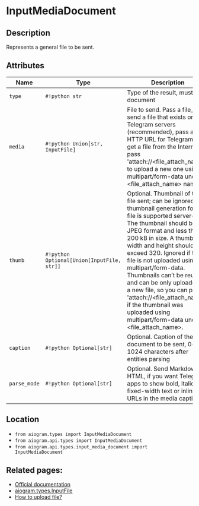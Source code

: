 # InputMediaDocument

## Description

Represents a general file to be sent.


## Attributes

| Name | Type | Description |
| - | - | - |
| `type` | `#!python str` | Type of the result, must be document |
| `media` | `#!python Union[str, InputFile]` | File to send. Pass a file_id to send a file that exists on the Telegram servers (recommended), pass an HTTP URL for Telegram to get a file from the Internet, or pass 'attach://<file_attach_name>' to upload a new one using multipart/form-data under <file_attach_name> name. |
| `thumb` | `#!python Optional[Union[InputFile, str]]` | Optional. Thumbnail of the file sent; can be ignored if thumbnail generation for the file is supported server-side. The thumbnail should be in JPEG format and less than 200 kB in size. A thumbnail‘s width and height should not exceed 320. Ignored if the file is not uploaded using multipart/form-data. Thumbnails can’t be reused and can be only uploaded as a new file, so you can pass 'attach://<file_attach_name>' if the thumbnail was uploaded using multipart/form-data under <file_attach_name>. |
| `caption` | `#!python Optional[str]` | Optional. Caption of the document to be sent, 0-1024 characters after entities parsing |
| `parse_mode` | `#!python Optional[str]` | Optional. Send Markdown or HTML, if you want Telegram apps to show bold, italic, fixed-width text or inline URLs in the media caption. |



## Location

- `from aiogram.types import InputMediaDocument`
- `from aiogram.api.types import InputMediaDocument`
- `from aiogram.api.types.input_media_document import InputMediaDocument`

## Related pages:

- [Official documentation](https://core.telegram.org/bots/api#inputmediadocument)
- [aiogram.types.InputFile](../types/input_file.md)
- [How to upload file?](../sending_files.md)
